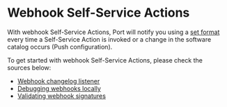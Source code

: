 # Webhook Self-Service Actions

With webhook Self-Service Actions, Port will notify you using a [set format](../../../self-service-actions/port-execution-architecture/port-execution-webhook.md) every time a Self-Service Action is invoked or a change in the software catalog occurs (Push configuration).

To get started with webhook Self-Service Actions, please check the sources below:

- [Webhook changelog listener](./changelog-listener.md)
- [Debugging webhooks locally](./local-debugging-webhook.md)
- [Validating webhook signatures](./signature-verification.md)

